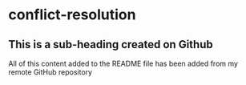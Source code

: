 # conflict-resolution

## This is a sub-heading created on Github

All of this content added to the README file has been added from my remote GitHub repository
